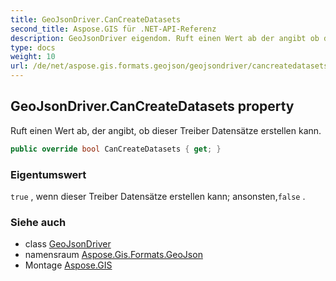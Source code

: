 ```yaml
---
title: GeoJsonDriver.CanCreateDatasets
second_title: Aspose.GIS für .NET-API-Referenz
description: GeoJsonDriver eigendom. Ruft einen Wert ab der angibt ob dieser Treiber Datensätze erstellen kann.
type: docs
weight: 10
url: /de/net/aspose.gis.formats.geojson/geojsondriver/cancreatedatasets/
---
```

## GeoJsonDriver.CanCreateDatasets property

Ruft einen Wert ab, der angibt, ob dieser Treiber Datensätze erstellen kann.

```csharp
public override bool CanCreateDatasets { get; }
```

### Eigentumswert

`true` , wenn dieser Treiber Datensätze erstellen kann; ansonsten,`false` .

### Siehe auch

* class [GeoJsonDriver](../)
* namensraum [Aspose.Gis.Formats.GeoJson](../../geojsondriver/)
* Montage [Aspose.GIS](../../../)



